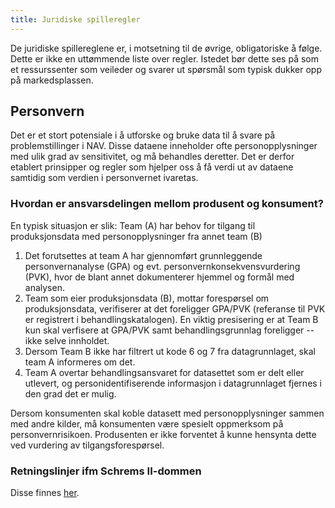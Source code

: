 ```yaml
---
title: Juridiske spilleregler
---
```

De juridiske spillereglene er, i motsetning til de øvrige, obligatoriske å følge.
Dette er ikke en uttømmende liste over regler.
Istedet bør dette ses på som et ressurssenter som veileder og svarer ut spørsmål som typisk dukker opp på markedsplassen.


## Personvern
Det er et stort potensiale i å utforske og bruke data til å svare på problemstillinger i NAV.
Disse dataene inneholder ofte personopplysninger med ulik grad av sensitivitet, og må behandles deretter.
Det er derfor  etablert prinsipper og regler som hjelper oss å få verdi ut av dataene samtidig som verdien i personvernet ivaretas.

### Hvordan er ansvarsdelingen mellom produsent og konsument?
En typisk situasjon er slik: Team (A) har behov for tilgang til produksjonsdata med personopplysninger fra annet team (B)

1. Det forutsettes at team A har gjennomført grunnleggende personvernanalyse (GPA) og evt. personvernkonsekvensvurdering (PVK), hvor de blant annet dokumenterer hjemmel og formål med analysen.
2. Team som eier produksjonsdata (B), mottar forespørsel om produksjonsdata, verifiserer at det foreligger GPA/PVK (referanse til PVK er registrert i behandlingskatalogen).
En viktig presisering er at Team B kun skal verfisere at GPA/PVK samt behandlingsgrunnlag foreligger -- ikke selve innholdet.
3. Dersom Team B ikke har filtrert ut kode 6 og 7 fra datagrunnlaget, skal team A informeres om det.
4. Team A overtar behandlingsansvaret for datasettet som er delt eller utlevert, og personidentifiserende informasjon i datagrunnlaget fjernes i den grad det er mulig.

Dersom konsumenten skal koble datasett med personopplysninger sammen med andre kilder, må konsumenten være spesielt oppmerksom på personvernrisikoen.
Produsenten er ikke forventet å kunne hensynta dette ved vurdering av tilgangsforespørsel.

### Retningslinjer ifm Schrems II-dommen
Disse finnes [her](https://nav-it.slack.com/archives/CGRMQHT50/p1650979093246669?thread_ts=1648108682.804329&cid=CGRMQHT50).